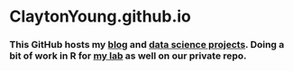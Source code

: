 # ClaytonYoung.github.io
### This GitHub hosts my [blog](https://claytonyoung.github.io) and [data science projects](https://github.com/ClaytonYoung/ClaytonYoung.github.io/tree/master/assets/Metis). Doing a bit of work in R for [my lab](https://decisionlab.ucsf.edu) as well on our private repo. 


